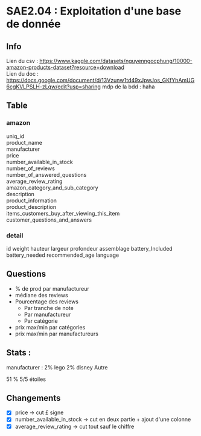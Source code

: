 # SAE2.04 : Exploitation d'une base de donnée

## Info

Lien du csv : https://www.kaggle.com/datasets/nguyenngocphung/10000-amazon-products-dataset?resource=download  
Lien du doc : https://docs.google.com/document/d/13Vzunw1td49xJpwJos_GKfYhAmUG6cgKVLPSLH-zLqw/edit?usp=sharing
mdp de la bdd : haha  

## Table

### amazon

uniq_id  
product_name  
manufacturer  
price  
number_available_in_stock  
number_of_reviews  
number_of_answered_questions  
average_review_rating  
amazon_category_and_sub_category  
description  
product_information  
product_description  
items_customers_buy_after_viewing_this_item  
customer_questions_and_answers 

### detail

id
weight
hauteur
largeur
profondeur
assemblage
battery_Included
battery_needed
recommended_age
language

## Questions

* % de prod par manufactureur
* médiane des reviews
* Pourcentage des reviews 
  * Par tranche de note
  * Par manufactureur
  * Par catégorie
* prix max/min par catégories
* prix max/min par manufactureurs


## Stats :
manufacturer :
2% lego
2% disney
Autre

51 % 5/5 étoiles

## Changements
- [X] price -> cut £ signe
- [X] number_available_in_stock -> cut en deux partie + ajout d'une colonne
- [X] average_review_rating -> cut tout sauf le chiffre
